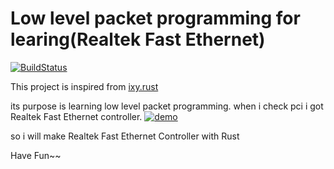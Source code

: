 # Low level packet programming for learing(Realtek Fast Ethernet)
[![BuildStatus](https://travis-ci.org/maxtnuk/low_level-network-test.svg?branch=master)](https://travis-ci.org/maxtnuk/low_level-network-test)

This project is inspired from [ixy.rust](https://github.com/ixy-languages/ixy.rs)

its purpose is learning low level packet programming.
when i check pci i got Realtek Fast Ethernet controller.
[![demo](https://asciinema.org/a/bBlY4eyYwXZ6T5nlaDA2d4tKe.svg)](https://asciinema.org/a/bBlY4eyYwXZ6T5nlaDA2d4tKe)

so i will make Realtek Fast Ethernet Controller with Rust

Have Fun~~  
